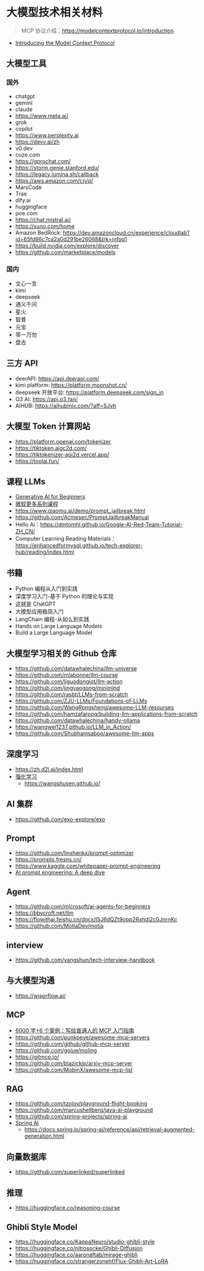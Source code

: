# 大模型技术相关材料

> MCP 协议介绍：https://modelcontextprotocol.io/introduction

- [Introducing the Model Context Protocol](https://www.anthropic.com/news/model-context-protocol)

## 大模型工具

### 国外

- chatgpt
- gemini
- claude
- https://www.meta.ai/
- grok
- copilot
- https://www.perplexity.ai
- https://devv.ai/zh
- v0.dev
- coze.com
- https://gprochat.com/
- https://storm.genie.stanford.edu/
- https://legacy.lumina.sh/callback
- https://aws.amazon.com/cn/q/
- MarsCode
- Trae
- dify.ai
- huggingface
- poe.com
- https://chat.mistral.ai/
- https://suno.com/home
- Amazon BedRock: https://dev.amazoncloud.cn/experience/cloudlab?id=65fd86c7ca2a0d291be26068&trk=infoq1
- https://build.nvidia.com/explore/discover
- https://github.com/marketplace/models

### 国内

- 文心一言
- kimi
- deepseek
- 通义千问
- 星火
- 智普
- 元宝
- 零一万勿
- 盘古

## 三方 API

- deerAPI: https://api.deerapi.com/
- kimi platform: https://platform.moonshot.cn/
- deepseek 开放平台: https://platform.deepseek.com/sign_in
- O3 AI: https://api.o3.fan/
- AIHUB: https://aihubmix.com/?aff=SJyh

## 大模型 Token 计算网站

- https://platform.openai.com/tokenizer
- https://tiktoken.aigc2d.com/
- https://tiktokenizer-api2d.vercel.app/
- https://toolai.fun/

## 课程 LLMs

- [Generative AI for Beginners](https://microsoft.github.io/generative-ai-for-beginners/#/translations/cn/)
- [微软更多系列课程](https://microsoft.github.io/generative-ai-for-beginners/#/translations/cn/?id=%f0%9f%8e%92-%e6%9b%b4%e5%a4%9a%e7%b3%bb%e5%88%97%e8%af%be%e7%a8%8b)
- https://www.qiaomu.ai/demo/prompt_jailbreak.html
- https://github.com/Acmesec/PromptJailbreakManual
- Hello Ai：https://dmtomhl.github.io/Google-AI-Red-Team-Tutorial-ZH_CN/
- Computer Learning Reading Materials：https://enhancedformysql.github.io/tech-explorer-hub/reading/index.html

## 书籍

- Python 编程从入门到实践
- 深度学习入门-基于 Python 的理论与实现
- 这就是 ChatGPT
- 大模型应用极简入门
- LangChain 编程-从如么到实践
- Hands on Large Language Models
- Build a Large Language Model

## 大模型学习相关的 Github 仓库

- https://github.com/datawhalechina/llm-universe
- https://github.com/mlabonne/llm-course
- https://github.com/liguodongiot/llm-action
- https://github.com/jingyaogong/minimind
- https://github.com/rasbt/LLMs-from-scratch
- https://github.com/ZJU-LLMs/Foundations-of-LLMs
- https://github.com/WangRongsheng/awesome-LLM-resourses
- https://github.com/hamzafarooq/building-llm-applications-from-scratch
- https://github.com/datawhalechina/handy-ollama
- https://wangwei1237.github.io/LLM_in_Action/
- https://github.com/Shubhamsaboo/awesome-llm-apps

## 深度学习

- https://zh.d2l.ai/index.html
- [强化学习](https://www.youtube.com/watch?v=vmkRMvhCW5c)
  - https://wangshusen.github.io/

## AI 集群

- https://github.com/exo-explore/exo

## Prompt

- https://github.com/linshenkx/prompt-optimizer
- https://prompts.fresns.cn/
- https://www.kaggle.com/whitepaper-prompt-engineering
- [AI prompt engineering: A deep dive](https://www.youtube.com/watch?v=T9aRN5JkmL8)

## Agent

- https://github.com/microsoft/ai-agents-for-beginners
- https://bbycroft.net/llm
- https://flowithai.feishu.cn/docx/I5J6dQZt9opp2Rxhdi2c0JnrnKc
- https://github.com/MotiaDev/motia

## interview

- https://github.com/yangshun/tech-interview-handbook

## 与大模型沟通

- https://wisprflow.ai/

## MCP

- [6000 字+6 个案例：写给普通人的 MCP 入门指南](https://mp.weixin.qq.com/s/BjsoBsUxCzeqXZq46_nrog)
- https://github.com/punkpeye/awesome-mcp-servers
- https://github.com/github/github-mcp-server
- https://github.com/gojue/moling
- https://gitmcp.io/
- https://github.com/blazickjp/arxiv-mcp-server
- https://github.com/MobinX/awesome-mcp-list

## RAG

- https://github.com/tzolov/playground-flight-booking
- https://github.com/marcushellberg/java-ai-playground
- https://github.com/spring-projects/spring-ai
- [Spring AI](https://www.youtube.com/watch?v=9Crrhz0pm8s)
  - https://docs.spring.io/spring-ai/reference/api/retrieval-augmented-generation.html

## 向量数据库

- https://github.com/superlinked/superlinked

## 推理

- https://huggingface.co/reasoning-course

## Ghibli Style Model

- https://huggingface.co/KappaNeuro/studio-ghibli-style
- https://huggingface.co/nitrosocke/Ghibli-Diffusion
- https://huggingface.co/aaronaftab/mirage-ghibli
- https://huggingface.co/strangerzonehf/Flux-Ghibli-Art-LoRA
